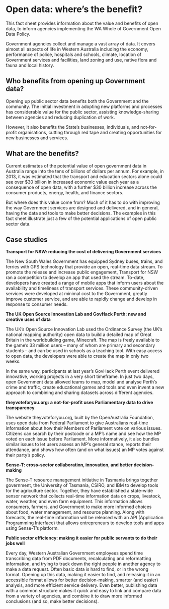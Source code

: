# Open data: where’s the benefit?
This fact sheet provides information about the value and benefits of open data, to
inform agencies implementing the WA Whole of Government Open Data Policy.

Government agencies collect and manage a vast array of data. It covers almost all
aspects of life in Western Australia including the economy, performance of police,
hospitals and schools, climate, location of Government services and facilities, land
zoning and use, native flora and fauna and local history.

## Who benefits from opening up Government data?
Opening up public sector data benefits both the Government and the community. The
initial investment in adopting new platforms and processes has considerable value for
the public sector, assisting knowledge-sharing between agencies and reducing
duplication of work.

However, it also benefits the State’s businesses, individuals, and not-for-profit
organisations, cutting through red tape and creating opportunities for new businesses
and services.

## What are the benefits?
Current estimates of the potential value of open government data in Australia range
into the tens of billions of dollars per annum. For example, in 2013, it was estimated
that the transport and education sectors alone could see over $30 billion in increased
economic value each year as a consequence of open data, with a further $30 billion
increase across the consumer products, energy, health, and finance sectors.

But where does this value come from? Much of it has to do with improving the way
Government services are designed and delivered, and in general, having the data and
tools to make better decisions. The examples in this fact sheet illustrate just a few of
the potential applications of open public sector data.

## Case studies
__Transport for NSW: reducing the cost of delivering Government services__

The New South Wales Government has equipped Sydney buses, trains, and ferries
with GPS technology that provide an open, real-time data stream. To promote the
release and increase public engagement, Transport for NSW ran a competition to
develop an app that used the stream. To-date, developers have created a range of
mobile apps that inform users about the availability and timeliness of transport services.
These community-driven services were developed at minimal cost to the Government,
greatly improve customer service, and are able to rapidly change and develop in
response to consumer needs.


__The UK Open Source Innovation Lab and GovHack Perth: new and creative uses of data__

The UK’s Open Source Innovation Lab used the Ordinance Survey (the UK’s national
mapping authority) open data to build a detailed map of Great Britain in the worldbuilding
game, Minecraft. The map is freely available to the game’s 33 million users –
many of whom are primary and secondary students – and can be used in schools as a
teaching tool. With easy access to open data, the developers were able to create the
map in only two weeks.

In the same way, participants at last year’s GovHack Perth event delivered innovative,
working projects in a very short timeframe. In just two days, open Government data
allowed teams to map, model and analyse Perth’s crime and traffic, create educational
games and tools and even invent a new approach to combining and sharing datasets
across different agencies.


__theyvoteforyou.org: a not-for-profit uses Parliamentary data to drive transparency__

The website theyvoteforyou.org, built by the OpenAustralia Foundation, uses open data
from Federal Parliament to give Australians real-time information about how their
Members of Parliament vote on various issues. Citizens can search by their postcode
or a MP’s name and see how the MP voted on each issue before Parliament. More
informatively, it also bundles similar issues to let users assess an MP’s general stance,
reports their attendance, and shows how often (and on what issues) an MP votes
against their party’s policy.


__Sense-T: cross-sector collaboration, innovation, and better decision-making__

The Sense-T resource management initiative in Tasmania brings together government,
the University of Tasmania, CSIRO, and IBM to develop tools for the agriculture sector.
Together, they have established a state-wide sensor network that collects real-time
information data on crops, livestock, water, weather, and even farm equipment. This
information allows consumers, farmers, and Government to make more informed
choices about food, water management, and resource planning. Along with forecasts, the real-time information will be released with an API (Application Programming Interface) that allows entrepreneurs to develop tools and apps using
Sense-T’s platform.


__Public sector efficiency: making it easier for public servants to do their jobs well__

Every day, Western Australian Government employees spend time transcribing data
from PDF documents, recalculating and reformatting information, and trying to track
down the right people in another agency to make a data request. Often basic data is
hard to find, or in the wrong format. Opening up this data, making it easier to find, and
releasing it in an accessible format allows for better decision-making, smarter (and
easier) analysis, and more efficient service delivery. Even better, publishing data with a
common structure makes it quick and easy to link and compare data from a variety of
agencies, and combine it to draw more informed conclusions (and so, make better
decisions).


